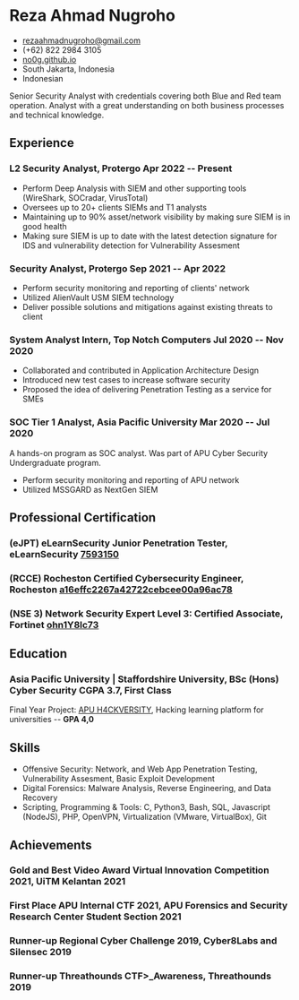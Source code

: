 <!-- The (first) h1 will be used as the <title> of the HTML page -->
# Reza Ahmad Nugroho

<!-- The unordered list immediately after the h1 will be formatted on a single
line. It is intended to be used for contact details -->
- <rezaahmadnugroho@gmail.com>
- (+62) 822 2984 3105
- [no0g.github.io](https://no0g.github.io)
- South Jakarta, Indonesia
- Indonesian

<!-- The paragraph after the h1 and ul and before the first h2 is optional. It
is intended to be used for a short summary. -->
Senior Security Analyst with credentials covering both Blue and Red team operation. Analyst with a great understanding on both business processes and technical knowledge.   

## Experience

<!-- You have to wrap the "left" and "right" half of these headings in spans by
hand -->
### <span>L2 Security Analyst, Protergo</span> <span>Apr 2022 -- Present</span>

 - Perform Deep Analysis with SIEM and other supporting tools (WireShark, SOCradar, VirusTotal)   
 - Oversees up to 20+ clients SIEMs and T1 analysts   
 - Maintaining up to 90% asset/network visibility by making sure SIEM is in good health    
 - Making sure SIEM is up to date with the latest detection signature for IDS and vulnerability detection for Vulnerability Assesment   
### <span>Security Analyst, Protergo</span> <span>Sep 2021 -- Apr 2022</span>

 - Perform security monitoring and reporting of clients' network
 - Utilized AlienVault USM SIEM technology
 - Deliver possible solutions and mitigations against existing threats to client
### <span>System Analyst Intern, Top Notch Computers</span> <span>Jul 2020 -- Nov 2020</span>

 - Collaborated and contributed in Application Architecture Design
 - Introduced new test cases to increase software security
 - Proposed the idea of delivering Penetration Testing as a service for SMEs

### <span>SOC Tier 1 Analyst, Asia Pacific University</span> <span>Mar 2020 -- Jul 2020</span>

A hands-on program as SOC analyst. Was part of APU Cyber Security Undergraduate program.

 - Perform security monitoring and reporting of APU network
 - Utilized MSSGARD as NextGen SIEM

## Professional Certification

### <span>(eJPT) eLearnSecurity Junior Penetration Tester, eLearnSecurity</span> <span>[7593150](https://verified.elearnsecurity.com/certificates/1dd79b09-a9d2-495f-8535-abe05d956157)</span>

### <span>(RCCE) Rocheston Certified Cybersecurity Engineer, Rocheston</span> <span>[a16effc2267a42722cebcee00a96ac78](http://no0g.github.io/assets/cert/RCCE.pdf)</span>

### <span>(NSE 3) Network Security Expert Level 3: Certified Associate, Fortinet</span> <span>[ohn1Y8lc73](http://no0g.github.io/assets/cert/NSE3.pdf)</span>

## Education 

### <span>Asia Pacific University | Staffordshire University, BSc (Hons) Cyber Security</span> <span>CGPA 3.7, First Class</span>

Final Year Project: [APU H4CKVERSITY](https://no0g.github.io/2021/07/08/h4ckversity), Hacking learning platform for universities -- <b>GPA 4,0</b>

## Skills
 
 - Offensive Security: Network, and Web App Penetration Testing, Vulnerability Assesment, Basic Exploit Development
 - Digital Forensics: Malware Analysis, Reverse Engineering, and Data Recovery
 - Scripting, Programming & Tools: C, Python3, Bash, SQL, Javascript (NodeJS), PHP, OpenVPN, Virtualization (VMware, VirtualBox), Git

## Achievements

### <span>Gold and Best Video Award Virtual Innovation Competition 2021, UiTM Kelantan </span> <span>2021</span>
### <span>First Place APU Internal CTF 2021, APU Forensics and Security Research Center Student Section </span> <span>2021</span>
### <span>Runner-up Regional Cyber Challenge 2019, Cyber8Labs and Silensec </span> <span>2019</span>
### <span>Runner-up Threathounds CTF>_Awareness, Threathounds</span> <span>2019</span>





